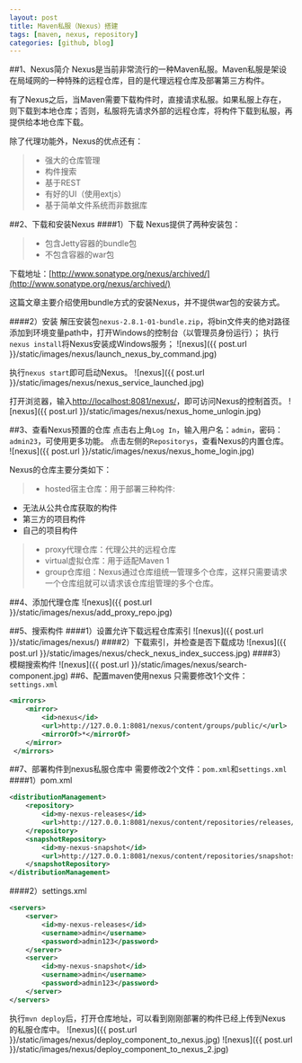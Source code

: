 ```yaml
---
layout: post
title: Maven私服（Nexus）搭建
tags: [maven, nexus, repository]
categories: [github, blog]
---
```



##1、Nexus简介
Nexus是当前非常流行的一种Maven私服。Maven私服是架设在局域网的一种特殊的远程仓库，目的是代理远程仓库及部署第三方构件。

有了Nexus之后，当Maven需要下载构件时，直接请求私服。如果私服上存在，则下载到本地仓库；否则，私服将先请求外部的远程仓库，将构件下载到私服，再提供给本地仓库下载。

除了代理功能外，Nexus的优点还有： 
> * 强大的仓库管理
> * 构件搜索
> * 基于REST
> * 有好的UI（使用extjs）
> * 基于简单文件系统而非数据库

##2、下载和安装Nexus
####1）下载
Nexus提供了两种安装包：

>* 包含Jetty容器的bundle包
>* 不包含容器的war包

下载地址：[http://www.sonatype.org/nexus/archived/](http://www.sonatype.org/nexus/archived/)

这篇文章主要介绍使用bundle方式的安装Nexus，并不提供war包的安装方式。

####2）安装
解压安装包`nexus-2.8.1-01-bundle.zip`，将bin文件夹的绝对路径添加到环境变量path中，打开Windows的控制台（以管理员身份运行）；
执行`nexus install`将Nexus安装成Windows服务；
![nexus]({{ post.url }}/static/images/nexus/launch_nexus_by_command.jpg)

执行`nexus start`即可启动Nexus。
![nexus]({{ post.url }}/static/images/nexus/nexus_service_launched.jpg)

打开浏览器，输入[http://localhost:8081/nexus/](http://localhost:8081/nexus/)，即可访问Nexus的控制首页。
![nexus]({{ post.url }}/static/images/nexus/nexus_home_unlogin.jpg)

##3、查看Nexus预置的仓库
点击右上角`Log In`，输入用户名：`admin`，密码：`admin23`，可使用更多功能。
点击左侧的`Repositorys`，查看Nexus的内置仓库。
![nexus]({{ post.url }}/static/images/nexus/nexus_home_login.jpg)

Nexus的仓库主要分类如下：
> * hosted宿主仓库：用于部署三种构件:
* 无法从公共仓库获取的构件
* 第三方的项目构件
* 自己的项目构件

> * proxy代理仓库：代理公共的远程仓库
> * virtual虚拟仓库：用于适配Maven 1
> * group仓库组：Nexus通过仓库组统一管理多个仓库，这样只需要请求一个仓库组就可以请求该仓库组管理的多个仓库。

##4、添加代理仓库
![nexus]({{ post.url }}/static/images/nexus/add_proxy_repo.jpg)

##5、搜索构件
####1）设置允许下载远程仓库索引
![nexus]({{ post.url }}/static/images/nexus/)
####2）下载索引，并检查是否下载成功
![nexus]({{ post.url }}/static/images/nexus/check_nexus_index_success.jpg)
####3）模糊搜索构件
![nexus]({{ post.url }}/static/images/nexus/search-component.jpg)
##6、配置maven使用nexus
只需要修改1个文件：`settings.xml`
```xml
<mirrors>    
	<mirror>       
		<id>nexus</id>        
		<url>http://127.0.0.1:8081/nexus/content/groups/public/</url>       
		<mirrorOf>*</mirrorOf>       
	</mirror>    
 </mirrors>    
```

##7、部署构件到nexus私服仓库中
需要修改2个文件：`pom.xml`和`settings.xml`
####1）pom.xml
```xml
<distributionManagement> 
	<repository> 
		<id>my-nexus-releases</id>  
		<url>http://127.0.0.1:8081/nexus/content/repositories/releases/</url> 
	</repository>  
	<snapshotRepository> 
		<id>my-nexus-snapshot</id>  
		<url>http://127.0.0.1:8081/nexus/content/repositories/snapshots/</url> 
	</snapshotRepository> 
</distributionManagement>
```

####2）settings.xml
```xml
<servers>    
	<server>    
		<id>my-nexus-releases</id>    
		<username>admin</username>    
		<password>admin123</password>    
	</server>    
	<server>    
		<id>my-nexus-snapshot</id>    
		<username>admin</username>    
		<password>admin123</password>    
	</server>    
</servers>
```
执行`mvn deploy`后，打开仓库地址，可以看到刚刚部署的构件已经上传到Nexus的私服仓库中。
![nexus]({{ post.url }}/static/images/nexus/deploy_component_to_nexus.jpg)
![nexus]({{ post.url }}/static/images/nexus/deploy_component_to_nexus_2.jpg)

